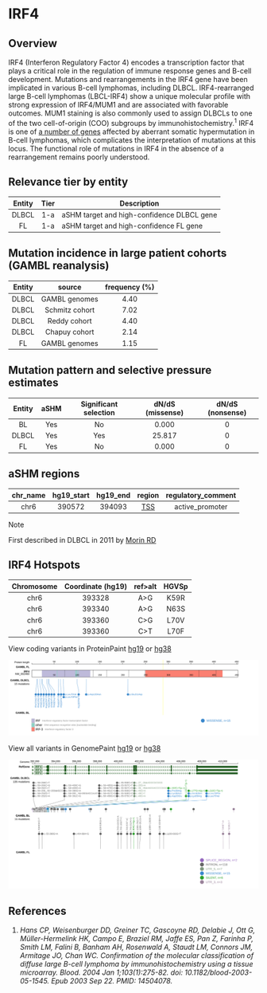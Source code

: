 # IRF4
## Overview
IRF4 (Interferon Regulatory Factor 4) encodes a transcription factor that plays a critical role in the regulation of immune response genes and  B-cell development. Mutations and rearrangements in the IRF4 gene have been implicated in various B-cell lymphomas, including DLBCL. IRF4-rearranged large B-cell lymphomas (LBCL-IRF4) show a unique molecular profile with strong expression of IRF4/MUM1 and are associated with favorable outcomes. MUM1 staining is also commonly used to assign DLBCLs to one of the two cell-of-origin (COO) subgroups by immunohistochemistry.<sup>1</sup> IRF4 is one of [a number of genes](https://github.com/morinlab/LLMPP/wiki/ashm) affected by aberrant somatic hypermutation in B-cell lymphomas, which complicates the interpretation of mutations at this locus. The functional role of mutations in IRF4 in the absence of a rearrangement remains poorly understood. 

## Relevance tier by entity

|Entity|Tier|Description               |
|:------:|:----:|--------------------------|
|DLBCL |1-a | aSHM target and high-confidence DLBCL gene|
|FL    |1-a | aSHM target and high-confidence FL gene   |

## Mutation incidence in large patient cohorts (GAMBL reanalysis)

|Entity|source        |frequency (%)|
|:------:|:--------------:|:-------------:|
|DLBCL |GAMBL genomes |4.40         |
|DLBCL |Schmitz cohort|7.02         |
|DLBCL |Reddy cohort  |4.40         |
|DLBCL |Chapuy cohort |2.14         |
|FL    |GAMBL genomes |1.15         |

## Mutation pattern and selective pressure estimates

|Entity|aSHM|Significant selection|dN/dS (missense)|dN/dS (nonsense)|
|:------:|:----:|:---------------------:|:----------------:|:----------------:|
|BL    |Yes |No                   | 0.000          |0               |
|DLBCL |Yes |Yes                  |25.817          |0               |
|FL    |Yes |No                   | 0.000          |0               |

## aSHM regions

|chr_name|hg19_start|hg19_end|region                                                                               |regulatory_comment|
|:--------:|:----------:|:--------:|:-------------------------------------------------------------------------------------:|:------------------:|
|chr6    |390572    |394093  |[TSS](https://genome.ucsc.edu/s/rdmorin/GAMBL%20hg19?position=chr6%3A390572%2D394093)|active_promoter   |

> [!NOTE]
> First described in DLBCL in 2011 by [Morin RD](https://pubmed.ncbi.nlm.nih.gov/21796119)


 ## IRF4 Hotspots

| Chromosome |Coordinate (hg19) | ref>alt | HGVSp | 
 | :---:| :---: | :--: | :---: |
| chr6 | 393328 | A>G | K59R |
| chr6 | 393340 | A>G | N63S |
| chr6 | 393360 | C>G | L70V |
| chr6 | 393360 | C>T | L70F |

View coding variants in ProteinPaint [hg19](https://morinlab.github.io/LLMPP/GAMBL/IRF4_protein.html)  or [hg38](https://morinlab.github.io/LLMPP/GAMBL/IRF4_protein_hg38.html)

![image](images/proteinpaint/IRF4_NM_002460.svg)

View all variants in GenomePaint [hg19](https://morinlab.github.io/LLMPP/GAMBL/IRF4.html)  or [hg38](https://morinlab.github.io/LLMPP/GAMBL/IRF4_hg38.html)

![image](images/proteinpaint/IRF4.svg)

## References
1. *Hans CP, Weisenburger DD, Greiner TC, Gascoyne RD, Delabie J, Ott G, Müller-Hermelink HK, Campo E, Braziel RM, Jaffe ES, Pan Z, Farinha P, Smith LM, Falini B, Banham AH, Rosenwald A, Staudt LM, Connors JM, Armitage JO, Chan WC. Confirmation of the molecular classification of diffuse large B-cell lymphoma by immunohistochemistry using a tissue microarray. Blood. 2004 Jan 1;103(1):275-82. doi: 10.1182/blood-2003-05-1545. Epub 2003 Sep 22. PMID: 14504078.*
